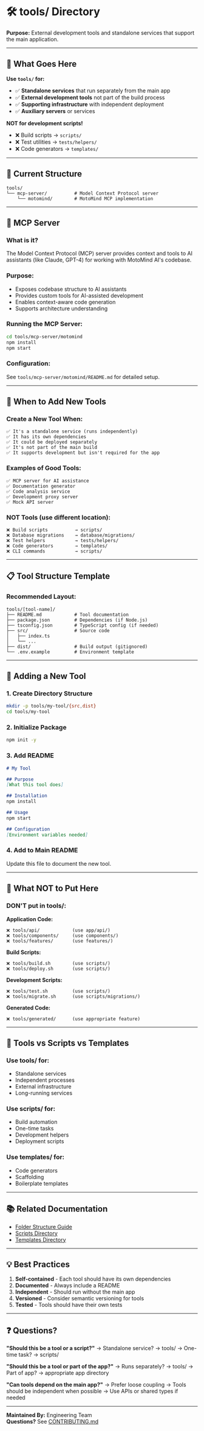 # 🛠️ tools/ Directory

**Purpose:** External development tools and standalone services that support the main application.

---

## 🎯 What Goes Here

**Use `tools/` for:**
- ✅ **Standalone services** that run separately from the main app
- ✅ **External development tools** not part of the build process
- ✅ **Supporting infrastructure** with independent deployment
- ✅ **Auxiliary servers** or services

**NOT for development scripts!**
- ❌ Build scripts → `scripts/`
- ❌ Test utilities → `tests/helpers/`
- ❌ Code generators → `templates/`

---

## 📁 Current Structure

```
tools/
└── mcp-server/          # Model Context Protocol server
    └── motomind/        # MotoMind MCP implementation
```

---

## 🤖 MCP Server

### **What is it?**
The Model Context Protocol (MCP) server provides context and tools to AI assistants (like Claude, GPT-4) for working with MotoMind AI's codebase.

### **Purpose:**
- Exposes codebase structure to AI assistants
- Provides custom tools for AI-assisted development
- Enables context-aware code generation
- Supports architecture understanding

### **Running the MCP Server:**
```bash
cd tools/mcp-server/motomind
npm install
npm start
```

### **Configuration:**
See `tools/mcp-server/motomind/README.md` for detailed setup.

---

## 🚦 When to Add New Tools

### **Create a New Tool When:**

```
✅ It's a standalone service (runs independently)
✅ It has its own dependencies
✅ It could be deployed separately
✅ It's not part of the main build
✅ It supports development but isn't required for the app
```

### **Examples of Good Tools:**

```
✅ MCP server for AI assistance
✅ Documentation generator
✅ Code analysis service
✅ Development proxy server
✅ Mock API server
```

### **NOT Tools (use different location):**

```
❌ Build scripts          → scripts/
❌ Database migrations    → database/migrations/
❌ Test helpers           → tests/helpers/
❌ Code generators        → templates/
❌ CLI commands           → scripts/
```

---

## 📋 Tool Structure Template

### **Recommended Layout:**

```
tools/[tool-name]/
├── README.md            # Tool documentation
├── package.json         # Dependencies (if Node.js)
├── tsconfig.json        # TypeScript config (if needed)
├── src/                 # Source code
│   ├── index.ts
│   └── ...
├── dist/                # Build output (gitignored)
└── .env.example         # Environment template
```

---

## 🔧 Adding a New Tool

### **1. Create Directory Structure**

```bash
mkdir -p tools/my-tool/{src,dist}
cd tools/my-tool
```

### **2. Initialize Package**

```bash
npm init -y
```

### **3. Add README**

```markdown
# My Tool

## Purpose
[What this tool does]

## Installation
npm install

## Usage
npm start

## Configuration
[Environment variables needed]
```

### **4. Add to Main README**

Update this file to document the new tool.

---

## 🚫 What NOT to Put Here

### **DON'T put in tools/:**

**Application Code:**
```
❌ tools/api/            (use app/api/)
❌ tools/components/     (use components/)
❌ tools/features/       (use features/)
```

**Build Scripts:**
```
❌ tools/build.sh        (use scripts/)
❌ tools/deploy.sh       (use scripts/)
```

**Development Scripts:**
```
❌ tools/test.sh         (use scripts/)
❌ tools/migrate.sh      (use scripts/migrations/)
```

**Generated Code:**
```
❌ tools/generated/      (use appropriate feature)
```

---

## 🎯 Tools vs Scripts vs Templates

### **Use tools/ for:**
- Standalone services
- Independent processes
- External infrastructure
- Long-running services

### **Use scripts/ for:**
- Build automation
- One-time tasks
- Development helpers
- Deployment scripts

### **Use templates/ for:**
- Code generators
- Scaffolding
- Boilerplate templates

---

## 📚 Related Documentation

- [Folder Structure Guide](../docs/architecture/FOLDER_STRUCTURE.md)
- [Scripts Directory](../scripts/README.md)
- [Templates Directory](../templates/README.md)

---

## 💡 Best Practices

1. **Self-contained** - Each tool should have its own dependencies
2. **Documented** - Always include a README
3. **Independent** - Should run without the main app
4. **Versioned** - Consider semantic versioning for tools
5. **Tested** - Tools should have their own tests

---

## ❓ Questions?

**"Should this be a tool or a script?"**
→ Standalone service? → tools/
→ One-time task? → scripts/

**"Should this be a tool or part of the app?"**
→ Runs separately? → tools/
→ Part of app? → appropriate app directory

**"Can tools depend on the main app?"**
→ Prefer loose coupling
→ Tools should be independent when possible
→ Use APIs or shared types if needed

---

**Maintained By:** Engineering Team  
**Questions?** See [CONTRIBUTING.md](../CONTRIBUTING.md)
